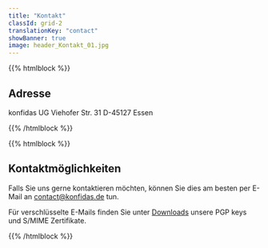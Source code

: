 ```yaml
---
title: "Kontakt"
classId: grid-2
translationKey: "contact"
showBanner: true
image: header_Kontakt_01.jpg
---
```

{{% htmlblock %}}

## Adresse
konfidas UG
Viehofer Str. 31
D-45127 Essen

<!-- +

map −
Leaflet | © OpenStreetMap contributors -->

{{% /htmlblock %}}

{{% htmlblock %}}

## Kontaktmöglichkeiten

Falls Sie uns gerne kontaktieren möchten, können Sie dies am besten per E-Mail an [contact@konfidas.de](javascript:;) tun.

Für verschlüsselte E-Mails finden Sie unter [Downloads](/downloads/) unsere PGP keys und S/MIME Zertifikate.

{{% /htmlblock %}}

